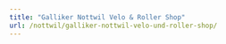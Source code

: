 ```yaml
---
title: "Galliker Nottwil Velo & Roller Shop"
url: /nottwil/galliker-nottwil-velo-und-roller-shop/
---
```

